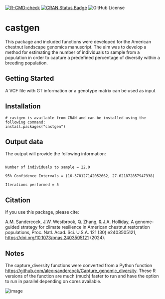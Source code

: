 <!-- badges: start -->

[![R-CMD-check](https://github.com/alex-sandercock/castgen/workflows/R-CMD-check/badge.svg)](https://github.com/alex-sandercock/castgen/actions) 
[![CRAN Status Badge](https://www.r-pkg.org/badges/version/castgen)](https://cran.r-project.org/package=castgen) ![GitHub License](https://img.shields.io/github/license/alex-sandercock/castgen)

<!-- badges: end -->

# castgen

This package and included functions were developed for the American chestnut landscape genomics manuscript. The aim was to develop a method for estimating the number of individuals to sample from a population in order to capture a predefined percentage of diversity within a breeding population.

## Getting Started

A VCF file with GT information or a genotype matrix can be used as input

## Installation

```{R}
# castgen is available from CRAN and can be installed using the following command:
install.packages("castgen")

```

## Output data

The output will provide the following information:

```         

Number of individuals to sample = 22.0 

95% Confidence Intervals = (16.378127142052662, 27.621872857947338) 

Iterations performed = 5
```

## Citation

If you use this package, please cite:

A.M. Sandercock, J.W. Westbrook, Q. Zhang, & J.A. Holliday, A genome-guided strategy for climate resilience in American chestnut restoration populations, Proc. Natl. Acad. Sci. U.S.A. 121 (30) e2403505121, <https://doi.org/10.1073/pnas.2403505121> (2024).

## Notes

The capture_diversity functions were converted from a Python function <https://github.com/alex-sandercock/Capture_genomic_diversity>. These R versions of the function are much (much) faster to run and have the option to run in parallel depending on cores available.

![image](https://github.com/alex-sandercock/castgen/assets/39815775/710f947f-743f-4eb4-9cb8-fb03d1cdf4aa)
